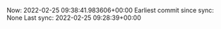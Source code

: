 Now: 2022-02-25 09:38:41.983606+00:00 Earliest commit since sync: None Last sync: 2022-02-25 09:28:39+00:00
